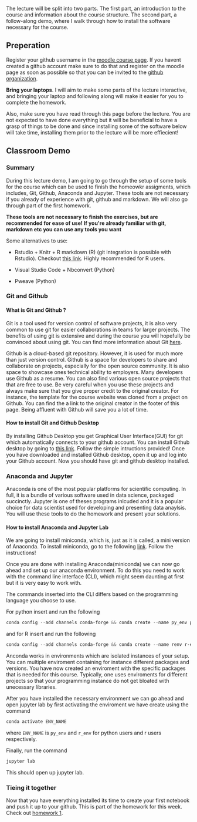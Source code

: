 The lecture will be split into two parts. The first part, an introduction to the
course and information about the course structure. The second part, a
follow-along demo, where I walk through how to install the software necessary for
the course. 

## Preperation
Register your github username in the [moodle course page](https://kurser.math.su.se/course/view.php?id=1333). If you havent
created a github account make sure to do that and register on the moodle page
as soon as possible so that you can be invited to the [github organization](https://github.com/mt4007-ht23/). 

**Bring your laptops**. I will aim to make some parts of the lecture interactive, and bringing
your laptop and following along will make it easier for you to complete the
homework.

Also, make sure you have read through this page before the lecture. You are not
expected to have done everything but it will be beneficial to have a grasp of
things to be done and since installing some of the software below will take
time, installing them prior to the lecture will be more effiecient!

## Classroom Demo
### Summary
During this lecture demo, I am going to go through the setup of some tools for the
course which can be used to finish the homeowkr assigments, which includes, Git, Github, Anaconda and Jupyter. These tools are not necessary
if you already of experience with git, github and markdown. We will also go through part
of the first homework. 

**These tools are not necessary to finish the exercises,
but are recommended for ease of use! If you're already familiar with git,
markdown etc you can use any tools you want**

Some alternatives to use:
- Rstudio + Knitr + R markdown (R) (git integration is possible with Rstudio).
  Checkout [this link](https://mt4007-ht22.github.io/class_instructions/day1.html). Highly recommended for R users.

- Visual Studio Code + Nbconvert (Python)
- Pweave (Python)

### Git and Github
#### What is Git and Github ?
Git is a tool used for version control of software projects, it is also very common to use git for easier collaborations in teams for larger projects.
The benefits of using git is extensive and during the course you will hopefully be convinced about using git. You can find more information about Git [here](https://en.wikipedia.org/wiki/Git).

Github is a cloud-based git repository. However, it is used for much more than just version control. 
Github is a space for developers to share and collaborate on projects, especially for the open source community. It is also space to
showcase ones technical ability to employers. Many developers use Github as
a resume. You can also find various open source
projects that that are free to use. Be very careful
when you use these projects and always make sure that you give proper credit to the original
creator. For instance, the template for the course website was cloned from a project on Github. You can find
the a link to the original creator in the footer of this page. Being affluent
with Github will save you a lot of time. 

#### How to install Git and Github Desktop 

By installing Github Desktop you get Graphical User Interface(GUI) for git which
automatically connects to your github account. You can install Github desktop by
going to [this link](https://desktop.github.com/). Follow the simple
intructions provided! Once you have downloaded and installed Github desktop, open it up and log
into your Github account. Now you should have git and github desktop installed.

### Anaconda and Jupyter
Anaconda is one of the most popular platforms for scientific computing. In full, it is a
bundle of various software used in data science, packaged succinctly. Jupyter 
is one of theses programs inlcuded and it is a popular choice for data scientist used for 
developing and presenting data anaylsis. You will use these tools to do the
homework and present your solutions.

#### How to install Anaconda and Jupyter Lab
We are going to install miniconda, which is, just as it is called, a mini version of Anaconda. To
install miniconda, go to the following [link](https://docs.conda.io/projects/miniconda/en/latest/). Follow the instructions! 

Once you are done with installing Anaconda(miniconda) we can now go ahead and set up our
anaconda environment. To do this you need to work with the command line interface (CLI),
which might seem daunting at first but it is very easy to work with.

The commands inserted into the CLI differs based on the
programming language you choose to use.

For python insert and run the following
```powershell
conda config --add channels conda-forge && conda create --name py_env pandas numpy matplotlib jupyterlab -y
```
and for R insert and run the following
```powershell
conda config --add channels conda-forge && conda create --name renv r-essentials r-base=4.1.3 -y
```
Anconda works in environments which are isolated instances of your
setup. You can multiple enviroment containing for instance
different packages and versions. You have now created an enviroment with
the specific packages that is needed for this course. Typically, one uses
enviroments for different projects so that your programming instance do not
get bloated with unecessary libraries.

After you have installed the necessary environment we can go ahead and open
jupyter lab by first activating the enviroment we have create using the command
```powershell
conda activate ENV_NAME
```
where `ENV_NAME` is `py_env` and `r_env` for python users and r users
respectively.

Finally, run the command
```powershell
jupyter lab
```
This should open up jupyter lab.

### Tieing it together
Now that you have everything installed its time to create your first notebook
and push it up to your github. This is part of the homework for this week. Check out
[homework 1](/homework/1).